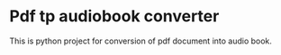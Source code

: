# Pdf tp audiobook converter
This is python project for conversion of pdf document into audio book.
